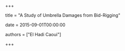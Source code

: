 +++

title = "A Study of Umbrella Damages from Bid-Rigging"

date = 2015-09-01T00:00:00

authors = ["El Hadi Caoui"]

+++
